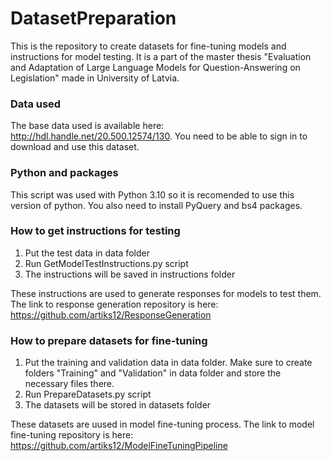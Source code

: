 # DatasetPreparation
This is the repository to create datasets for fine-tuning models and instructions for model testing. It is a part of the master thesis "Evaluation and Adaptation of Large Language Models for Question-Answering on Legislation" made in University of Latvia.

### Data used
The base data used is available here: http://hdl.handle.net/20.500.12574/130. You need to be able to sign in to download and use this dataset.

### Python and packages
This script was used with Python 3.10 so it is recomended to use this version of python. You also need to install PyQuery and bs4 packages.

### How to get instructions for testing
1) Put the test data in data folder
2) Run GetModelTestInstructions.py script
3) The instructions will be saved in instructions folder

These instructions are used to generate responses for models to test them. The link to response generation repository is here: https://github.com/artiks12/ResponseGeneration 

### How to prepare datasets for fine-tuning
1) Put the training and validation data in data folder. Make sure to create folders "Training" and "Validation" in data folder and store the necessary files there.
2) Run PrepareDatasets.py script
3) The datasets will be stored in datasets folder

These datasets are uused in model fine-tuning process. The link to model fine-tuning repository is here: https://github.com/artiks12/ModelFineTuningPipeline 
